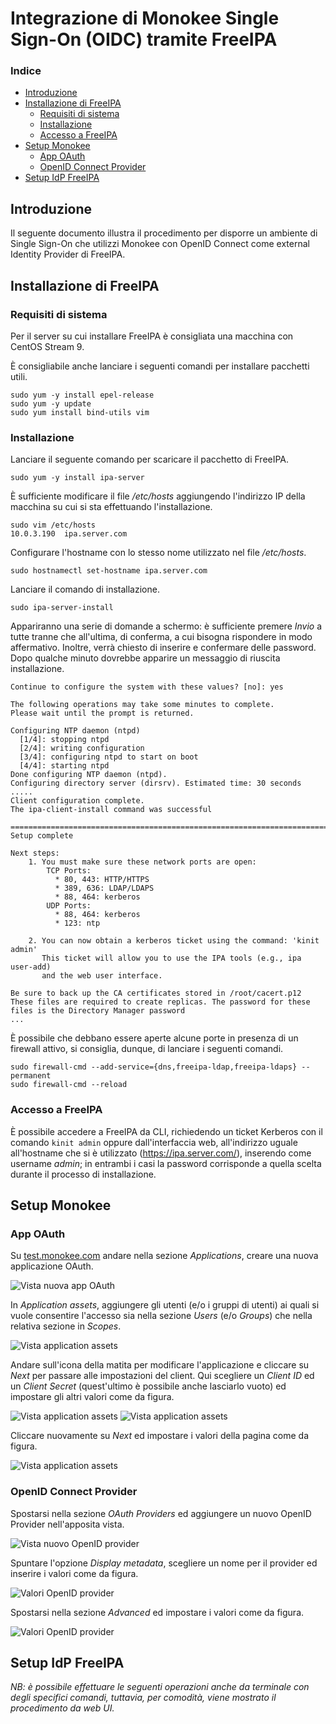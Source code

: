 # Integrazione di Monokee Single Sign-On (OIDC) tramite FreeIPA

### Indice
  * [Introduzione](#introduzione)
  * [Installazione di FreeIPA](#installazione-di-freeipa)
    + [Requisiti di sistema](#requisiti-di-sistema)
    + [Installazione](#installazione)
    + [Accesso a FreeIPA](#accesso-a-freeipa)
  * [Setup Monokee](#setup-monokee)
    + [App OAuth](#app-oauth)
    + [OpenID Connect Provider](#openid-connect-provider)
  * [Setup IdP FreeIPA](#setup-idp-freeipa)

## Introduzione
Il seguente documento illustra il procedimento per disporre un ambiente di Single Sign-On che utilizzi Monokee con OpenID Connect come external Identity Provider di FreeIPA.

## Installazione di FreeIPA

### Requisiti di sistema
Per il server su cui installare FreeIPA è consigliata una macchina con CentOS Stream 9.

È consigliabile anche lanciare i seguenti comandi per installare pacchetti utili.

```
sudo yum -y install epel-release
sudo yum -y update
sudo yum install bind-utils vim
```

### Installazione

Lanciare il seguente comando per scaricare il pacchetto di FreeIPA.

```
sudo yum -y install ipa-server
```

È sufficiente modificare il file */etc/hosts* aggiungendo l'indirizzo IP della macchina su cui si sta effettuando l'installazione.

```
sudo vim /etc/hosts
10.0.3.190  ipa.server.com
```

Configurare l'hostname con lo stesso nome utilizzato nel file */etc/hosts*.

```
sudo hostnamectl set-hostname ipa.server.com
```

Lanciare il comando di installazione.

```
sudo ipa-server-install
```

Appariranno una serie di domande a schermo: è sufficiente premere *Invio* a tutte tranne che all'ultima, di conferma, a cui bisogna rispondere in modo affermativo. Inoltre, verrà chiesto di inserire e confermare delle password. Dopo qualche minuto dovrebbe apparire un messaggio di riuscita installazione.

```
Continue to configure the system with these values? [no]: yes

The following operations may take some minutes to complete.
Please wait until the prompt is returned.

Configuring NTP daemon (ntpd)
  [1/4]: stopping ntpd
  [2/4]: writing configuration
  [3/4]: configuring ntpd to start on boot
  [4/4]: starting ntpd
Done configuring NTP daemon (ntpd).
Configuring directory server (dirsrv). Estimated time: 30 seconds
.....
Client configuration complete.
The ipa-client-install command was successful

==============================================================================
Setup complete

Next steps:
	1. You must make sure these network ports are open:
		TCP Ports:
		  * 80, 443: HTTP/HTTPS
		  * 389, 636: LDAP/LDAPS
		  * 88, 464: kerberos
		UDP Ports:
		  * 88, 464: kerberos
		  * 123: ntp

	2. You can now obtain a kerberos ticket using the command: 'kinit admin'
	   This ticket will allow you to use the IPA tools (e.g., ipa user-add)
	   and the web user interface.

Be sure to back up the CA certificates stored in /root/cacert.p12
These files are required to create replicas. The password for these
files is the Directory Manager password
...
```

È possibile che debbano essere aperte alcune porte in presenza di un firewall attivo, si consiglia, dunque, di lanciare i seguenti comandi.

```
sudo firewall-cmd --add-service={dns,freeipa-ldap,freeipa-ldaps} --permanent
sudo firewall-cmd --reload
```

### Accesso a FreeIPA

È possibile accedere a FreeIPA da CLI, richiedendo un ticket Kerberos con il comando ```kinit admin``` oppure dall'interfaccia web, all'indirizzo uguale all'hostname che si è utilizzato (https://ipa.server.com/), inserendo come username *admin*; in entrambi i casi la password corrisponde a quella scelta durante il processo di installazione.  

## Setup Monokee

### App OAuth

Su [test.monokee.com](test.monokee.com) andare nella sezione *Applications*, creare una nuova applicazione OAuth. 

![Vista nuova app OAuth](./res/monokee-oauth-app.png)

In *Application assets*, aggiungere gli utenti (e/o i gruppi di utenti) ai quali si vuole consentire l'accesso sia nella sezione *Users* (e/o *Groups*) che nella relativa sezione in *Scopes*. 

![Vista application assets](./res/monokee-oauth-users.png)

Andare sull'icona della matita per modificare l'applicazione e cliccare su *Next* per passare alle impostazioni del client. Qui scegliere un *Client ID* ed un *Client Secret* (quest'ultimo è possibile anche lasciarlo vuoto) ed impostare gli altri valori come da figura. 

![Vista application assets](./res/monokee-oauth-client.png)
![Vista application assets](./res/monokee-oauth-client-scopes.png)

Cliccare nuovamente su *Next* ed impostare i valori della pagina come da figura.

![Vista application assets](./res/monokee-oauth-mapping.png)

### OpenID Connect Provider

Spostarsi nella sezione *OAuth Providers* ed aggiungere un nuovo OpenID Provider nell'apposita vista.

![Vista nuovo OpenID provider](./res/monokee-oidc.png)

Spuntare l'opzione *Display metadata*, scegliere un nome per il provider ed inserire i valori come da figura.

![Valori OpenID provider](./res/monokee-oidc-provider.png)

Spostarsi nella sezione *Advanced* ed impostare i valori come da figura.

![Valori OpenID provider](./res/monokee-oidc-advanced.png)


## Setup IdP FreeIPA

*NB: è possibile effettuare le seguenti operazioni anche da terminale con degli specifici comandi, tuttavia, per comodità, viene mostrato il procedimento da web UI.*


